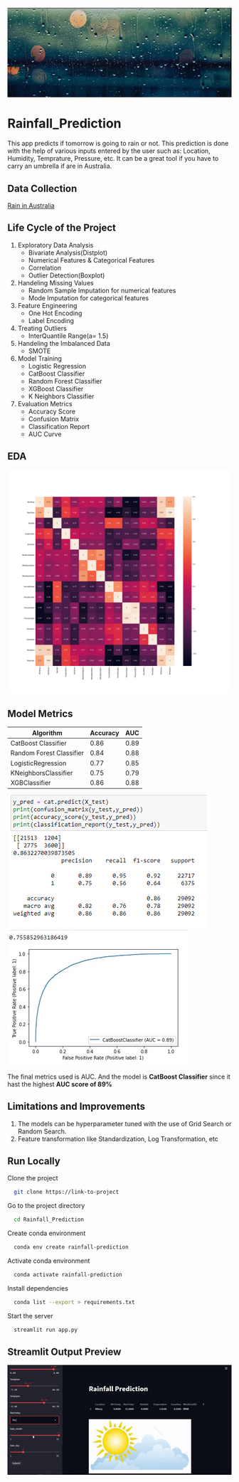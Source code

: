 ![Image](static/rain_banner.jpg)
# Rainfall_Prediction 
This app predicts if tomorrow is going to rain or not. 
This prediction is done with the help of various inputs entered by the user such as: Location, Humidity, Temprature, Pressure, etc.
It can be a great tool if you have to carry an umbrella if are in Australia.

## Data Collection
[Rain in Australia](https://www.kaggle.com/datasets/jsphyg/weather-dataset-rattle-package?datasetId=6012&sortBy=voteCount)

## Life Cycle of the Project
1. Exploratory Data Analysis
    - Bivariate Analysis(Distplot)
    - Numerical Features & Categorical Features
    - Correlation
    - Outlier Detection(Boxplot)
2. Handeling Missing Values
    - Random Sample Imputation for numerical features
    - Mode Imputation for categorical features 
3. Feature Engineering
    - One Hot Encoding 
    - Label Encoding
4. Treating Outliers
    - InterQuantile Range(a= 1.5)
5. Handeling the Imbalanced Data
    - SMOTE
6. Model Training
    - Logistic Regression
    - CatBoost Classifier
    - Random Forest Classifier
    - XGBoost Classifier
    - K Neighbors Classifier
7. Evaluation Metrics
    - Accuracy Score
    - Confusion Matrix
    - Classification Report
    - AUC Curve

## EDA
![Correlation](static/heatmap.png)


## Model Metrics
Algorithm  | Accuracy | AUC
------------- | ------------- | ------
CatBoost Classifier  | 0.86 | 0.89
Random Forest Classifier  | 0.84 | 0.88
LogisticRegression | 0.77 | 0.85
KNeighborsClassifier | 0.75 | 0.79
XGBClassifier | 0.86 | 0.88

![Metrics of CatBoost Classifier](static/cat_metrics.png)
![AUC Curve of CatBoost Classifier](static/auc_cat.jpg)

The final metrics used is AUC.
And the model is **CatBoost Classifier** since it hast the highest **AUC score of 89%**

## Limitations and Improvements
1. The models can be hyperparameter tuned with the use of Grid Search or Random Search.
2. Feature transformation like Standardization, Log Transformation, etc
## Run Locally

Clone the project

```bash
  git clone https://link-to-project
```

Go to the project directory

```bash
  cd Rainfall_Prediction
```

Create conda environment

```bash
  conda env create rainfall-prediction
```

Activate conda environment

```bash
  conda activate rainfall-prediction
```

Install dependencies

```bash
  conda list --export > requirements.txt
```

Start the server

```bash
  streamlit run app.py
```

## Streamlit Output Preview
![Gif](static/output.gif)

